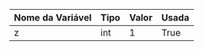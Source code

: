 | Nome da Variável | Tipo | Valor | Usada |
|------------------|------|-------|-------|
|z|int|1|True|
